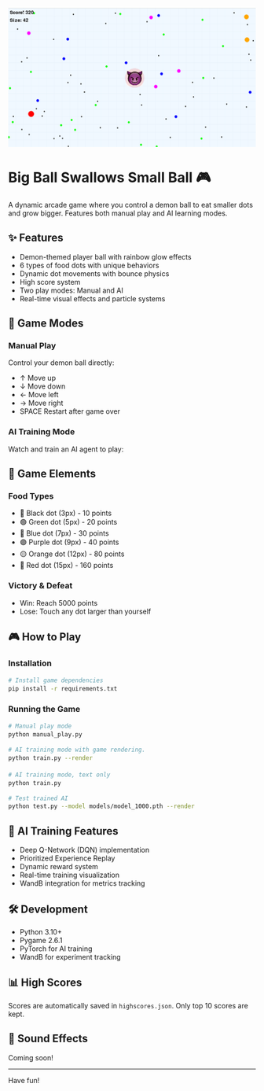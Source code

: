 ![](./img/screenshot.png)

# Big Ball Swallows Small Ball 🎮

A dynamic arcade game where you control a demon ball to eat smaller dots and grow bigger. Features both manual play and AI learning modes.

## ✨ Features

- Demon-themed player ball with rainbow glow effects
- 6 types of food dots with unique behaviors
- Dynamic dot movements with bounce physics
- High score system
- Two play modes: Manual and AI
- Real-time visual effects and particle systems

## 🎯 Game Modes

### Manual Play
Control your demon ball directly:
- ↑ Move up
- ↓ Move down
- ← Move left
- → Move right
- SPACE Restart after game over

### AI Training Mode
Watch and train an AI agent to play:

## 🎲 Game Elements

### Food Types
- 🔵 Black dot (3px) - 10 points
- 🟢 Green dot (5px) - 20 points
- 🔷 Blue dot (7px) - 30 points
- 🟣 Purple dot (9px) - 40 points
- 🟡 Orange dot (12px) - 80 points
- 🔴 Red dot (15px) - 160 points

### Victory & Defeat
- Win: Reach 5000 points
- Lose: Touch any dot larger than yourself

## 🎮 How to Play

### Installation
```bash
# Install game dependencies
pip install -r requirements.txt
```

### Running the Game
```bash
# Manual play mode
python manual_play.py
```

```bash
# AI training mode with game rendering.
python train.py --render

# AI training mode, text only
python train.py
```

```bash
# Test trained AI
python test.py --model models/model_1000.pth --render
```

## 🤖 AI Training Features

- Deep Q-Network (DQN) implementation
- Prioritized Experience Replay
- Dynamic reward system
- Real-time training visualization
- WandB integration for metrics tracking

## 🛠️ Development

- Python 3.10+
- Pygame 2.6.1
- PyTorch for AI training
- WandB for experiment tracking

## 📊 High Scores
Scores are automatically saved in `highscores.json`. Only top 10 scores are kept.

## 🎵 Sound Effects
Coming soon!

---

Have fun!